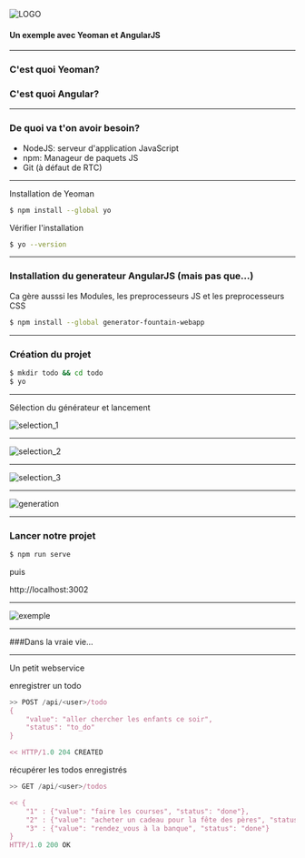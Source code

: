 ![LOGO](http://www.pole-emploi.fr/image/mmlelement/pj/7f/bb/a5/12/logo-pe49424.png)

#### Un exemple avec Yeoman et AngularJS

---
<!-- .slide: data-autoslide="2000" -->

### C'est quoi Yeoman?
### <span class="fragment" data-fragment-index="1" data-autoslide="2000">C'est quoi Angular?</span>

---

### De quoi va t'on avoir besoin?

* NodeJS: serveur d'application JavaScript
* npm: Manageur de paquets JS
* Git (à défaut de RTC)

---

Installation de Yeoman

```bash
$ npm install --global yo
```

Vérifier l'installation

```bash
$ yo --version
```

---

### Installation du generateur AngularJS (mais pas que...)

Ca gère ausssi les Modules, les preprocesseurs JS et les preprocesseurs CSS

```bash
$ npm install --global generator-fountain-webapp
```

---

### Création du projet

```bash
$ mkdir todo && cd todo
$ yo
```

---

Sélection du générateur et lancement

![selection_1](http://yeoman.io/static/03_yo_interactive.45bae71d55.png)

---

![selection_2](http://yeoman.io/static/03_yo_select.6d93fec77e.png)

---

![selection_3](http://yeoman.io/static/03_yo_end.8e1fafb036.png)

---

![generation](http://yeoman.io/static/04_tree_view.da1c9c3ef4.png)

---

### Lancer notre projet

```bash
$ npm run serve
```

puis

http://localhost:3002

---

![exemple](http://yeoman.io/static/05_run_preview.07b20f9890.png)

---

###Dans la vraie vie...

---

Un petit webservice

enregistrer un todo

```javascript
>> POST /api/<user>/todo
{
    "value": "aller chercher les enfants ce soir",
    "status": "to_do"
}

<< HTTP/1.0 204 CREATED 
```

récupérer les todos enregistrés

```javascript
>> GET /api/<user>/todos

<< {
    "1" : {"value": "faire les courses", "status": "done"},
    "2" : {"value": "acheter un cadeau pour la fête des pères", "status": "to_do"},
    "3" : {"value": "rendez_vous à la banque", "status": "done"}
}
HTTP/1.0 200 OK 
```
